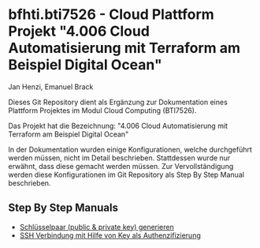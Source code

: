 # bfhti.bti7526 - Cloud Plattform Projekt "4.006 Cloud Automatisierung mit Terraform am Beispiel Digital Ocean"
Jan Henzi, Emanuel Brack

Dieses Git Repository dient als Ergänzung zur Dokumentation eines Plattform Projektes im Modul Cloud Computing (BTI7526).

Das Projekt hat die Bezeichnung:
"4.006 Cloud Automatisierung mit Terraform am Beispiel Digital Ocean"

In der Dokumentation wurden einige Konfigurationen, welche durchgeführt werden müssen, nicht im Detail beschrieben. Stattdessen wurde nur erwähnt, dass diese gemacht werden müssen. Zur Vervollständigung werden diese Konfigurationen im Git Repository als Step By Step Manual beschrieben.

## Step By Step Manuals
- [Schlüsselpaar (public & private key) generieren](doku/00_key_pair_generation.md)
- [SSH Verbindung mit Hilfe von Key als Authenzifizierung](doku/01_ssh_connection_with_key.md)
